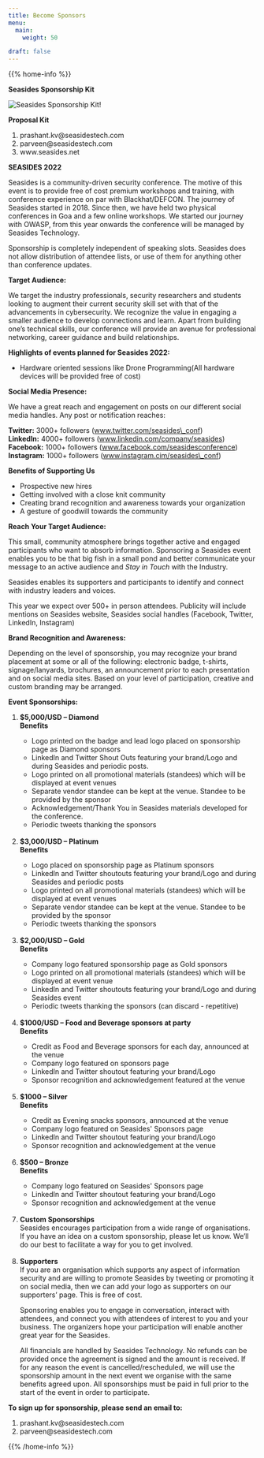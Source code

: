 ```yaml
---
title: Become Sponsors
menu:
  main:
    weight: 50

draft: false
---
```



{{% home-info %}}


**Seasides Sponsorship Kit** 

![Seasides Sponsorship Kit!](/images/august.JPG)

**Proposal Kit**

<ol>
  <li>prashant.kv@seasidestech.com</li>
  <li>parveen@seasidestech.com</li>
  <li>www.seasides.net</li>
</ol>


**SEASIDES 2022**

Seasides is a community-driven security conference. The motive of this event is to provide free of cost premium workshops and training, with conference experience on par with Blackhat/DEFCON. The journey of Seasides started in 2018. Since then, we have held two physical conferences in Goa and a few online workshops. We started our journey with OWASP,  from  this  year  onwards  the  conference  will  be  managed  by  Seasides Technology.  

Sponsorship  is  completely  independent  of  speaking  slots.  Seasides  does  not  allow distribution of attendee lists, or use of them for anything other than conference updates.

**Target Audience:**

We target the industry professionals, security researchers and students looking to augment their  current  security  skill  set  with  that  of  the  advancements  in  cybersecurity.  We recognize the value in engaging a smaller audience to develop connections and learn. Apart from building one’s technical skills, our conference will provide an avenue for professional networking, career guidance and build relationships.

**Highlights of events planned for Seasides 2022:**

- Hardware oriented sessions like Drone Programming(All hardware devices will be provided free of cost) 

**Social Media Presence:**

We have a great reach and engagement on posts on our different social media handles. Any post or notification reaches: 

**Twitter:**     3000+ followers (www.twitter.com/seasides\_conf) <br>
**LinkedIn:**    4000+ followers (www.linkedin.com/company/seasides) <br>
**Facebook:**    1000+ followers (www.facebook.com/seasidesconference) <br>
**Instagram:**   1000+ followers (www.instagram.cim/seasides\_conf) <br> 

**Benefits of Supporting Us**
<ul>
  <li>Prospective new hires</li>
  <li>Getting involved with a close knit community</li>
  <li>Creating brand recognition and awareness towards your organization</li>
  <li>A gesture of goodwill towards the community</li>
</ul>

**Reach Your Target Audience:**

This small, community atmosphere brings together active and engaged participants who want to absorb information. Sponsoring a Seasides event enables you to be that big fish in a small pond and better communicate your message to an active audience and *Stay in Touch* with the Industry. 

Seasides enables  its supporters  and participants  to identify  and  connect  with  industry leaders and voices.  

This year we expect over 500+ in person attendees. Publicity will include mentions on Seasides website, Seasides social handles (Facebook, Twitter, LinkedIn, Instagram)

**Brand Recognition and Awareness:** 

Depending on the level of sponsorship, you may recognize your brand placement at some or  all  of  the  following:  electronic  badge,  t-shirts,  signage/lanyards,  brochures,  an announcement prior to each presentation and on social media sites. Based on your level of participation, creative and custom branding may be arranged. 

**Event Sponsorships:**

<ol>
  <li><b>$5,000/USD – Diamond</b></li>
  <b>Benefits</b>
  <ul>
  <li>Logo printed on the badge and lead logo placed on sponsorship page as Diamond sponsors</li>
  <li>LinkedIn and Twitter Shout Outs featuring your brand/Logo and during Seasides and periodic posts.</li>
  <li>Logo printed on all promotional materials (standees) which will be displayed at event venues</li>
  <li>Separate vendor standee can be kept at the venue. Standee to be provided by the sponsor</li>
  <li>Acknowledgement/Thank You in Seasides materials developed for the conference.</li>
  <li>Periodic tweets thanking the sponsors</li>
  </ul><br>
  <li><b>$3,000/USD – Platinum</b></li>
  <b>Benefits</b>
  <ul>
  <li>Logo placed on sponsorship page as Platinum sponsors</li>
  <li>LinkedIn and Twitter shoutouts featuring your brand/Logo and during Seasides and periodic posts</li>
  <li>Logo printed on all promotional materials (standees) which will be displayed at event venues</li>
  <li>Separate vendor standee can be kept at the venue. Standee to be provided by the sponsor</li>
  <li>Periodic tweets thanking the sponsors</li>
  </ul><br>
  <li><b>$2,000/USD – Gold</b></li>
  <b>Benefits</b>
  <ul>
  <li>Company logo featured sponsorship page as Gold sponsors</li>
  <li>Logo printed on all promotional materials (standees) which will be displayed at event venue</li>
  <li>LinkedIn and Twitter shoutouts featuring your brand/Logo and during Seasides event</li>
  <li>Periodic tweets thanking the sponsors (can discard - repetitive)</li>
  </ul><br>
  <li><b>$1000/USD – Food and Beverage sponsors at party</b></li>
  <b>Benefits</b>
  <ul>
  <li>Credit as Food and Beverage sponsors for each day, announced at the venue</li>
  <li>Company logo featured on sponsors page</li>
  <li>LinkedIn and Twitter shoutout featuring your brand/Logo</li>
  <li>Sponsor recognition and acknowledgement featured at the venue</li>
  </ul><br>
  <li><b>$1000 – Silver</b></li>
  <b>Benefits</b>
  <ul>
  <li>Credit as Evening snacks sponsors, announced at the venue</li>
  <li>Company logo featured on Seasides' Sponsors page</li>
  <li>LinkedIn and Twitter shoutout featuring your brand/Logo</li>
  <li>Sponsor recognition and acknowledgement at the venue</li>
  </ul><br>
  <li><b>$500 – Bronze</b></li>
  <b>Benefits</b>
  <ul>
  <li>Company logo featured on Seasides' Sponsors page</li>
  <li>LinkedIn and Twitter shoutout featuring your brand/Logo</li>
  <li>Sponsor recognition and acknowledgement at the venue</li>
  </ul><br>
  <li><b>Custom Sponsorships</b></li>
  Seasides encourages participation from a wide range of organisations. If you have an idea on a custom sponsorship, please let us know. We’ll do our best to facilitate a way for you to get involved.<br><br>
  <li><b>Supporters</b></li>
  If you are an organisation which supports any aspect of information security and are willing to promote Seasides by tweeting or promoting it on social media, then we can add your logo as supporters on our supporters’ page. This is free of cost.

  Sponsoring enables you to engage in conversation, interact with attendees, and connect you with attendees of interest to you and your business. The organizers hope your participation will enable another great year for the Seasides.  

  All financials are handled by Seasides Technology. No refunds can be provided once the agreement  is  signed  and  the  amount  is  received.  If  for  any  reason  the  event  is cancelled/rescheduled, we will use the sponsorship amount in the next event we organise with the same benefits agreed upon. All sponsorships must be paid in full prior to the start of the event in order to participate. 
</ol>

**To sign up for sponsorship, please send an email to:**
<ol>
  <li>prashant.kv@seasidestech.com</li>
  <li>parveen@seasidestech.com</li>
</ol>

{{% /home-info %}}
